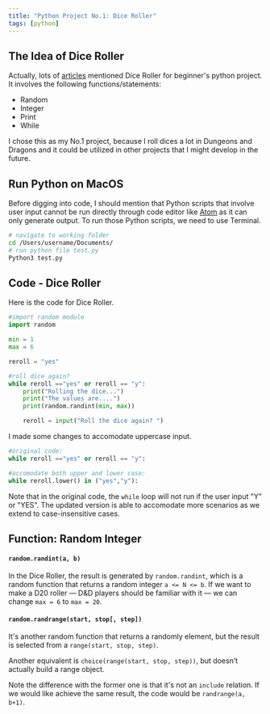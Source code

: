 ```yaml
---
title: "Python Project No.1: Dice Roller"
tags: [python]
---
```


## The Idea of Dice Roller

Actually, lots of [articles](https://knightlab.northwestern.edu/2014/06/05/five-mini-programming-projects-for-the-python-beginner/) mentioned Dice Roller for beginner's python project.
It involves the following functions/statements:

- Random
- Integer
- Print
- While

I chose this as my No.1 project, because I roll dices a lot in Dungeons and Dragons and it could be utilized in other projects that I might develop in the future.

## Run Python on MacOS

Before digging into code, I should mention that Python scripts that involve user input cannot be run directly through code editor like [Atom](https://atom.io) as it can only generate output. To run those Python scripts, we need to use Terminal.

```bash
# navigate to working folder
cd /Users/username/Documents/
# run python file test.py
Python3 test.py
```


## Code - Dice Roller
Here is the code for Dice Roller.

```python
#import random module
import random

min = 1
max = 6

reroll = "yes"

#roll dice again?
while reroll =="yes" or reroll == "y":
    print("Rolling the dice...")
    print("The values are....")
    print(random.randint(min, max))

    reroll = input("Roll the dice again? ")
```

I made some changes to accomodate uppercase input.
```python
#original code:
while reroll =="yes" or reroll == "y":

#accomodate both upper and lower case:
while reroll.lower() in ("yes","y"):
```

Note that in the original code, the `while` loop will not run if the user input "Y" or "YES".
The updated version is able to accomodate more scenarios as we extend to case-insensitive cases.

## Function: Random Integer

#### `random.randint(a, b)`

In the Dice Roller, the result is generated by `random.randint`, which is a random function that returns a random integer `a <= N <= b`.
If we want to make a D20 roller –– D&D players should be familiar with it –– we can change `max = 6` to `max = 20`.
<br>

#### `random.randrange(start, stop[, step])`

It's another random function that returns a randomly element, but the result is selected from a `range(start, stop, step)`.

Another equivalent is `choice(range(start, stop, step))`, but doesn’t actually build a range object.

Note the difference with the former one is that it's not an `include` relation. If we would like achieve the same result, the code would be `randrange(a, b+1)`.
